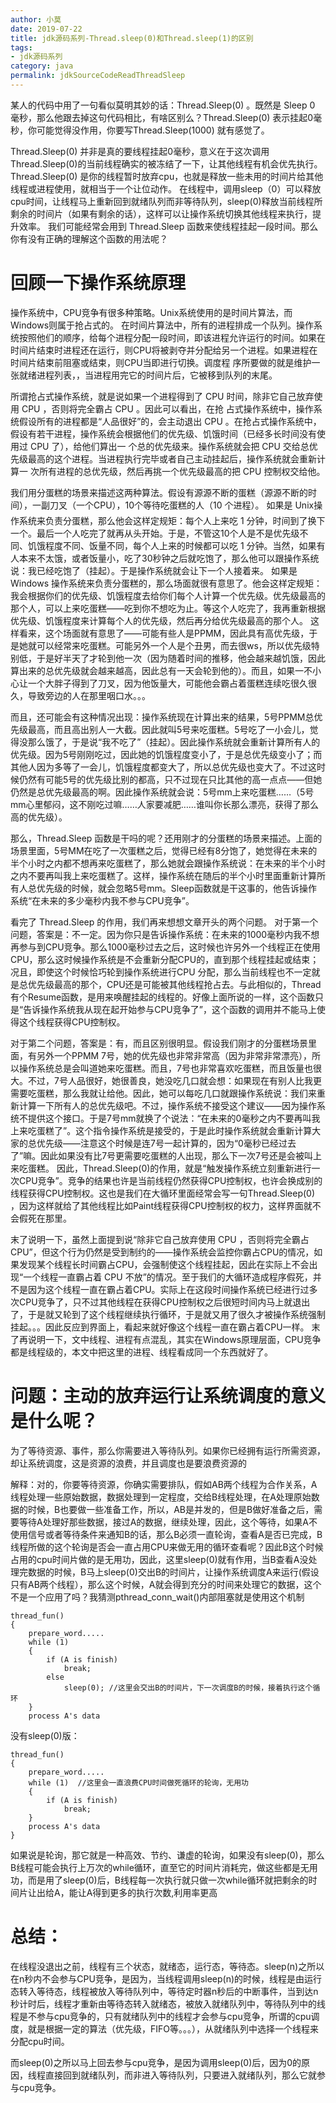 ```yaml
---
author: 小莫
date: 2019-07-22
title: jdk源码系列-Thread.sleep(0)和Thread.sleep(1)的区别
tags:
- jdk源码系列
category: java
permalink: jdkSourceCodeReadThreadSleep
---
```

某人的代码中用了一句看似莫明其妙的话：Thread.Sleep(0) 。既然是 Sleep 0 毫秒，那么他跟去掉这句代码相比，有啥区别么？Thread.Sleep(0) 表示挂起0毫秒，你可能觉得没作用，你要写Thread.Sleep(1000) 就有感觉了。
<!-- more -->

Thread.Sleep(0) 并非是真的要线程挂起0毫秒，意义在于这次调用Thread.Sleep(0)的当前线程确实的被冻结了一下，让其他线程有机会优先执行。Thread.Sleep(0) 是你的线程暂时放弃cpu，也就是释放一些未用的时间片给其他线程或进程使用，就相当于一个让位动作。
在线程中，调用sleep（0）可以释放cpu时间，让线程马上重新回到就绪队列而非等待队列，sleep(0)释放当前线程所剩余的时间片（如果有剩余的话），这样可以让操作系统切换其他线程来执行，提升效率。
我们可能经常会用到 Thread.Sleep 函数来使线程挂起一段时间。那么你有没有正确的理解这个函数的用法呢？

# 回顾一下操作系统原理
操作系统中，CPU竞争有很多种策略。Unix系统使用的是时间片算法，而Windows则属于抢占式的。
在时间片算法中，所有的进程排成一个队列。操作系统按照他们的顺序，给每个进程分配一段时间，即该进程允许运行的时间。如果在 时间片结束时进程还在运行，则CPU将被剥夺并分配给另一个进程。如果进程在时间片结束前阻塞或结束，则CPU当即进行切换。调度程 序所要做的就是维护一张就绪进程列表，，当进程用完它的时间片后，它被移到队列的末尾。

所谓抢占式操作系统，就是说如果一个进程得到了 CPU 时间，除非它自己放弃使用 CPU ，否则将完全霸占 CPU 。因此可以看出，在抢 占式操作系统中，操作系统假设所有的进程都是“人品很好”的，会主动退出 CPU 。在抢占式操作系统中，假设有若干进程，操作系统会根据他们的优先级、饥饿时间（已经多长时间没有使用过 CPU 了），给他们算出一 个总的优先级来。操作系统就会把 CPU 交给总优先级最高的这个进程。当进程执行完毕或者自己主动挂起后，操作系统就会重新计算一 次所有进程的总优先级，然后再挑一个优先级最高的把 CPU 控制权交给他。

我们用分蛋糕的场景来描述这两种算法。假设有源源不断的蛋糕（源源不断的时间），一副刀叉（一个CPU），10个等待吃蛋糕的人（10 个进程）。
如果是 Unix操作系统来负责分蛋糕，那么他会这样定规矩：每个人上来吃 1 分钟，时间到了换下一个。最后一个人吃完了就再从头开始。于是，不管这10个人是不是优先级不同、饥饿程度不同、饭量不同，每个人上来的时候都可以吃 1 分钟。当然，如果有人本来不太饿，或者饭量小，吃了30秒钟之后就吃饱了，那么他可以跟操作系统说：我已经吃饱了（挂起）。于是操作系统就会让下一个人接着来。
如果是 Windows 操作系统来负责分蛋糕的，那么场面就很有意思了。他会这样定规矩：我会根据你们的优先级、饥饿程度去给你们每个人计算一个优先级。优先级最高的那个人，可以上来吃蛋糕——吃到你不想吃为止。等这个人吃完了，我再重新根据优先级、饥饿程度来计算每个人的优先级，然后再分给优先级最高的那个人。
这样看来，这个场面就有意思了——可能有些人是PPMM，因此具有高优先级，于是她就可以经常来吃蛋糕。可能另外一个人是个丑男，而去很ws，所以优先级特别低，于是好半天了才轮到他一次（因为随着时间的推移，他会越来越饥饿，因此算出来的总优先级就会越来越高，因此总有一天会轮到他的）。而且，如果一不小心让一个大胖子得到了刀叉，因为他饭量大，可能他会霸占着蛋糕连续吃很久很久，导致旁边的人在那里咽口水。。。

而且，还可能会有这种情况出现：操作系统现在计算出来的结果，5号PPMM总优先级最高，而且高出别人一大截。因此就叫5号来吃蛋糕。5号吃了一小会儿，觉得没那么饿了，于是说“我不吃了”（挂起）。因此操作系统就会重新计算所有人的优先级。因为5号刚刚吃过，因此她的饥饿程度变小了，于是总优先级变小了；而其他人因为多等了一会儿，饥饿程度都变大了，所以总优先级也变大了。不过这时候仍然有可能5号的优先级比别的都高，只不过现在只比其他的高一点点——但她仍然是总优先级最高的啊。因此操作系统就会说：5号mm上来吃蛋糕……（5号mm心里郁闷，这不刚吃过嘛……人家要减肥……谁叫你长那么漂亮，获得了那么高的优先级）。

那么，Thread.Sleep 函数是干吗的呢？还用刚才的分蛋糕的场景来描述。上面的场景里面，5号MM在吃了一次蛋糕之后，觉得已经有8分饱了，她觉得在未来的半个小时之内都不想再来吃蛋糕了，那么她就会跟操作系统说：在未来的半个小时之内不要再叫我上来吃蛋糕了。这样，操作系统在随后的半个小时里面重新计算所有人总优先级的时候，就会忽略5号mm。Sleep函数就是干这事的，他告诉操作系统“在未来的多少毫秒内我不参与CPU竞争”。

看完了 Thread.Sleep 的作用，我们再来想想文章开头的两个问题。
对于第一个问题，答案是：不一定。因为你只是告诉操作系统：在未来的1000毫秒内我不想再参与到CPU竞争。那么1000毫秒过去之后，这时候也许另外一个线程正在使用CPU，那么这时候操作系统是不会重新分配CPU的，直到那个线程挂起或结束；况且，即使这个时候恰巧轮到操作系统进行CPU 分配，那么当前线程也不一定就是总优先级最高的那个，CPU还是可能被其他线程抢占去。与此相似的，Thread有个Resume函数，是用来唤醒挂起的线程的。好像上面所说的一样，这个函数只是“告诉操作系统我从现在起开始参与CPU竞争了”，这个函数的调用并不能马上使得这个线程获得CPU控制权。

对于第二个问题，答案是：有，而且区别很明显。假设我们刚才的分蛋糕场景里面，有另外一个PPMM 7号，她的优先级也非常非常高（因为非常非常漂亮），所以操作系统总是会叫道她来吃蛋糕。而且，7号也非常喜欢吃蛋糕，而且饭量也很大。不过，7号人品很好，她很善良，她没吃几口就会想：如果现在有别人比我更需要吃蛋糕，那么我就让给他。因此，她可以每吃几口就跟操作系统说：我们来重新计算一下所有人的总优先级吧。不过，操作系统不接受这个建议——因为操作系统不提供这个接口。于是7号mm就换了个说法：“在未来的0毫秒之内不要再叫我上来吃蛋糕了”。这个指令操作系统是接受的，于是此时操作系统就会重新计算大家的总优先级——注意这个时候是连7号一起计算的，因为“0毫秒已经过去了”嘛。因此如果没有比7号更需要吃蛋糕的人出现，那么下一次7号还是会被叫上来吃蛋糕。
因此，Thread.Sleep(0)的作用，就是“触发操作系统立刻重新进行一次CPU竞争”。竞争的结果也许是当前线程仍然获得CPU控制权，也许会换成别的线程获得CPU控制权。这也是我们在大循环里面经常会写一句Thread.Sleep(0) ，因为这样就给了其他线程比如Paint线程获得CPU控制权的权力，这样界面就不会假死在那里。

末了说明一下，虽然上面提到说“除非它自己放弃使用 CPU ，否则将完全霸占 CPU”，但这个行为仍然是受到制约的——操作系统会监控你霸占CPU的情况，如果发现某个线程长时间霸占CPU，会强制使这个线程挂起，因此在实际上不会出现“一个线程一直霸占着 CPU 不放”的情况。至于我们的大循环造成程序假死，并不是因为这个线程一直在霸占着CPU。实际上在这段时间操作系统已经进行过多次CPU竞争了，只不过其他线程在获得CPU控制权之后很短时间内马上就退出了，于是就又轮到了这个线程继续执行循环，于是就又用了很久才被操作系统强制挂起。。。因此反应到界面上，看起来就好像这个线程一直在霸占着CPU一样。
末了再说明一下，文中线程、进程有点混乱，其实在Windows原理层面，CPU竞争都是线程级的，本文中把这里的进程、线程看成同一个东西就好了。

# 问题：主动的放弃运行让系统调度的意义是什么呢？
为了等待资源、事件，那么你需要进入等待队列。如果你已经拥有运行所需资源，却让系统调度，这是资源的浪费，并且调度也是要浪费资源的

解释：对的，你要等待资源，你确实需要排队，假如AB两个线程为合作关系，A线程处理一些原始数据，数据处理到一定程度，交给B线程处理，在A处理原始数据的时候，B也要做一些准备工作，所以，AB是并发的，但是B做好准备之后，需要等待A处理好那些数据，接过A的数据，继续处理，因此，这个等待，如果A不使用信号或者等待条件来通知B的话，那么B必须一直轮询，查看A是否已完成，B线程所做的这个轮询是否会一直占用CPU来做无用的循环查看呢？因此B这个时候占用的cpu时间片做的是无用功，因此，这里sleep(0)就有作用，当B查看A没处理完数据的时候，B马上sleep(0)交出B的时间片，让操作系统调度A来运行(假设只有AB两个线程），那么这个时候，A就会得到充分的时间来处理它的数据，这个不是一个应用了吗？我猜测pthread_conn_wait()内部阻塞就是使用这个机制

```
thread_fun()
{
    prepare_word.....
    while (1)
    {
        if (A is finish)
            break;
        else
            sleep(0); //这里会交出B的时间片，下一次调度B的时候，接着执行这个循环
    }
    process A's data
```

没有sleep(0)版：
```
thread_fun()
{
    prepare_word.....
    while (1)  //这里会一直浪费CPU时间做死循环的轮询，无用功
    {
        if (A is finish)
            break;
    }
    process A's data
}
```
如果说是轮询，那它就是一种高效、节约、谦虚的轮询，如果没有sleep(0)，那么B线程可能会执行上万次的while循环，直至它的时间片消耗完，做这些都是无用功，而是用了sleep(0)后，B线程每一次执行就只做一次while循环就把剩余的时间片让出给A，能让A得到更多的执行次数,利用率更高

# 总结：
在线程没退出之前，线程有三个状态，就绪态，运行态，等待态。sleep(n)之所以在n秒内不会参与CPU竞争，是因为，当线程调用sleep(n)的时候，线程是由运行态转入等待态，线程被放入等待队列中，等待定时器n秒后的中断事件，当到达n秒计时后，线程才重新由等待态转入就绪态，被放入就绪队列中，等待队列中的线程是不参与cpu竞争的，只有就绪队列中的线程才会参与cpu竞争，所谓的cpu调度，就是根据一定的算法（优先级，FIFO等。。。），从就绪队列中选择一个线程来分配cpu时间。

而sleep(0)之所以马上回去参与cpu竞争，是因为调用sleep(0)后，因为0的原因，线程直接回到就绪队列，而非进入等待队列，只要进入就绪队列，那么它就参与cpu竞争。
